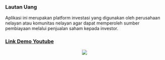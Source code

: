 ### Lautan Uang

<div>
    <p>Aplikasi ini merupakan platform investasi yang digunakan oleh perusahaan nelayan atau komunitas nelayan agar dapat memperoleh sumber pembiayaan melalui penjualan saham kepada investor.</p>
</div>

<div style="text-align:left">
 <h3> 
    <a href="https://youtu.be/OX5Fkz_z81c">Link Demo Youtube</a>
 </h3>
</div>

<div align="center">
    <img src="./public/src/assets/img/Product.jpg">
</div>


